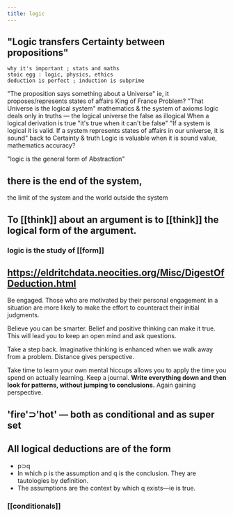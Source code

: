```yaml
---
title: logic
---
```


## "Logic transfers Certainty between propositions" 
    why it's important ; stats and maths
    stoic egg : logic, physics, ethics
    deduction is perfect ; induction is subprime
"The proposition says something about a Universe"
    ie, it proposes/represents states of affairs
    King of France Problem? 
"That Universe is the logical system" 
    mathematics & the system of axioms
    logic deals only in truths — the logical universe
    the false as illogical
    When a logical derivation is true
        "it's true when it can't be false"
"If a system is logical it is valid.
 If a system represents states of affairs in our universe, it is sound"
    back to Certainty & truth
    Logic is valuable when it is sound
        value, mathematics
    accuracy? 

"logic is the general form of Abstraction"
## there is the end of the system,
the limit of the system
and the world outside the system
###
## To [[think]] about an argument is to [[think]] the logical form of the argument.
### logic is the study of [[form]]
## https://eldritchdata.neocities.org/Misc/DigestOfDeduction.html

Be engaged. Those who are motivated by their personal engagement in a situation are more likely to make the effort to counteract their initial judgments.

Believe you can be smarter. Belief and positive thinking can make it true. This will lead you to keep an open mind and ask questions.

Take a step back. Imaginative thinking is enhanced when we walk away from a problem. Distance gives perspective.

Take time to learn your own mental hiccups allows you to apply the time you spend on actually learning. Keep a journal. **Write everything down and then look for patterns, without jumping to conclusions.** Again gaining perspective.
## 'fire'⊃'hot' — both as conditional and as super set
## All logical deductions are of the form 
- p⊃q
- In which p is the assumption and q is the conclusion. They are tautologies by definition.
- The assumptions are the context by which q exists—ie is true.
### [[conditionals]]
